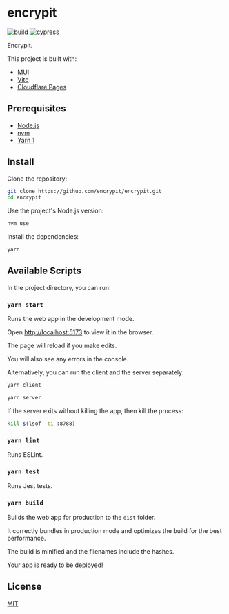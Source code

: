 # encrypit

[![build](https://github.com/encrypit/encrypit/actions/workflows/build.yml/badge.svg)](https://github.com/encrypit/encrypit/actions/workflows/build.yml)
[![cypress](https://github.com/encrypit/encrypit/actions/workflows/cypress.yml/badge.svg)](https://github.com/encrypit/encrypit/actions/workflows/cypress.yml)

Encrypit.

This project is built with:

- [MUI](https://mui.com/)
- [Vite](https://vitejs.dev/)
- [Cloudflare Pages](https://pages.cloudflare.com/)

## Prerequisites

- [Node.js](https://nodejs.org/)
- [nvm](https://github.com/nvm-sh/nvm#readme)
- [Yarn 1](https://classic.yarnpkg.com/en/docs/install)

## Install

Clone the repository:

```sh
git clone https://github.com/encrypit/encrypit.git
cd encrypit
```

Use the project's Node.js version:

```sh
nvm use
```

Install the dependencies:

```sh
yarn
```

## Available Scripts

In the project directory, you can run:

### `yarn start`

Runs the web app in the development mode.

Open [http://localhost:5173](http://localhost:5173) to view it in the browser.

The page will reload if you make edits.

You will also see any errors in the console.

Alternatively, you can run the client and the server separately:

```sh
yarn client
```

```sh
yarn server
```

If the server exits without killing the app, then kill the process:

```sh
kill $(lsof -ti :8788)
```

### `yarn lint`

Runs ESLint.

### `yarn test`

Runs Jest tests.

### `yarn build`

Builds the web app for production to the `dist` folder.

It correctly bundles in production mode and optimizes the build for the best performance.

The build is minified and the filenames include the hashes.

Your app is ready to be deployed!

## License

[MIT](LICENSE)
